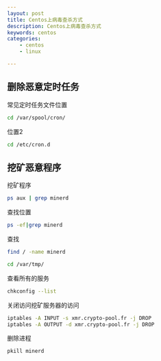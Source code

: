 ```yaml
---
layout: post
title: Centos上病毒查杀方式
description: Centos上病毒查杀方式
keywords: centos
categories: 
	- centos
	- linux	

---
```




## 删除恶意定时任务

常见定时任务文件位置

```bash
cd /var/spool/cron/
```

位置2

```bash
cd /etc/cron.d
```



## 挖矿恶意程序

挖矿程序

```bash
ps aux | grep minerd
```

查找位置

```bash
ps -ef|grep minerd
```

查找

```bash
find / -name minerd
```



```bash
cd /var/tmp/ 
```



查看所有的服务

```bash
chkconfig --list
```

关闭访问挖矿服务器的访问

```bash
iptables -A INPUT -s xmr.crypto-pool.fr -j DROP
iptables -A OUTPUT -d xmr.crypto-pool.fr -j DROP
```

删除进程

```bash
pkill minerd
```

